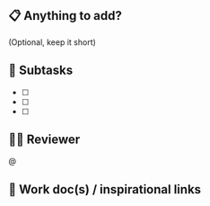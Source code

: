 ## 📋   Anything to add?

(Optional, keep it short)

## 🎉   Subtasks

- [ ] 
- [ ] 
- [ ] 

## 🤼‍♂️   Reviewer

@

## 🔗   Work doc(s) / inspirational links
